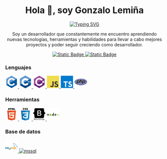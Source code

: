 
<h1 align="center">Hola 👋, soy Gonzalo Lemiña</h1>
<p align="center">
<a href="https://git.io/typing-svg"><img src="https://readme-typing-svg.herokuapp.com?font=Fira+Code&size=26&pause=1000&width=340&lines=Desarrollador+backend" alt="Typing SVG" /></a>
</p>

<p align="center">
  Soy un desarrollador que constantemente me encuentro aprendiendo nuevas tecnologías, herramientas y habilidades para llevar a cabo mejores proyectos y poder seguir creciendo como desarrollador.

<div align="center">
  <span>
    <a href="https://www.linkedin.com/in/gonzalo-lemi%C3%B1a-bb3068234/">
    <img alt="Static Badge" src="https://img.shields.io/badge/-gonzalo%20lemi%C3%B1a-1155ba?style=for-the-badge&logo=linkedin&logoColor=white&link=https%3A%2F%2Fwww.linkedin.com%2Fin%2Fgonzalo-lemi%25C3%25B1a-bb3068234%2F">
    </a>
  </span>
  <span>
    <a href="https://mail.google.com/mail/?view=cm&to=gonzalonl308@gmail.com">
<img alt="Static Badge" src="https://img.shields.io/badge/-gonzalonl308-FF0000?style=for-the-badge&logo=gmail&logoColor=white&link=https%3A%2F%2Fmail.google.com%2Fmail%2F%3Fview%3Dcm%26to%3Dgonzalonl308%40gmail.com">
    </a>
  </span>

</div>


<h3 align="left">Lenguajes</h3>
<p align="left"> 
  <a href="https://www.cprogramming.com/" target="_blank" rel="noreferrer"> 
    <img src="https://raw.githubusercontent.com/devicons/devicon/master/icons/c/c-original.svg" alt="c" width="40" height="40"/> 
  </a> 
  <a href="https://www.w3schools.com/cpp/" target="_blank" rel="noreferrer"> 
    <img src="https://raw.githubusercontent.com/devicons/devicon/master/icons/cplusplus/cplusplus-original.svg" alt="cplusplus" width="40" height="40"/> 
  </a> 
  <a href="https://www.w3schools.com/cs/" target="_blank" rel="noreferrer"> 
    <img src="https://raw.githubusercontent.com/devicons/devicon/master/icons/csharp/csharp-original.svg" alt="csharp" width="40" height="40"/> 
  </a>  
  <a href="https://developer.mozilla.org/en-US/docs/Web/JavaScript" target="_blank" rel="noreferrer"> 
    <img src="https://raw.githubusercontent.com/devicons/devicon/master/icons/javascript/javascript-original.svg" alt="javascript" width="40" height="40"/> 
  </a> 
    <a href="https://www.typescriptlang.org/" target="_blank" rel="noreferrer"> 
    <img src="https://raw.githubusercontent.com/devicons/devicon/master/icons/typescript/typescript-original.svg" alt="typescript" width="40" height="40"/> 
  </a> 
  <a href="https://www.php.net" target="_blank" rel="noreferrer"> 
    <img src="https://raw.githubusercontent.com/devicons/devicon/master/icons/php/php-original.svg" alt="php" width="40" height="40"/> 
  </a> 
</p>
<h3 align="left">Herramientas</h3>
<p align="left">
      <a href="https://www.w3.org/html/" target="_blank" rel="noreferrer"> 
    <img src="https://raw.githubusercontent.com/devicons/devicon/master/icons/html5/html5-original-wordmark.svg" alt="html5" width="40" height="40"/> 
  </a>
    <a href="https://www.w3schools.com/css/" target="_blank" rel="noreferrer"> 
    <img src="https://raw.githubusercontent.com/devicons/devicon/master/icons/css3/css3-original-wordmark.svg" alt="css3" width="40" height="40"/> 
  </a> 
    <a href="https://getbootstrap.com" target="_blank" rel="noreferrer"> 
    <img src="https://raw.githubusercontent.com/devicons/devicon/master/icons/bootstrap/bootstrap-plain-wordmark.svg" alt="bootstrap" width="40" height="40"/> 
  </a>
    <a href="https://nodejs.org" target="_blank" rel="noreferrer"> 
    <img src="https://raw.githubusercontent.com/devicons/devicon/master/icons/nodejs/nodejs-original-wordmark.svg" alt="nodejs" width="40" height="40"/> 
  </a> 
</p>
<h3 align="left">Base de datos</h3>
<p align="left"> 
    <a href="https://www.mysql.com/" target="_blank" rel="noreferrer"> 
    <img src="https://raw.githubusercontent.com/devicons/devicon/master/icons/mysql/mysql-original-wordmark.svg" alt="mysql" width="40" height="40"/> 
  </a> 
    <a href="https://www.microsoft.com/en-us/sql-server" target="_blank" rel="noreferrer"> 
    <img src="https://www.svgrepo.com/show/303229/microsoft-sql-server-logo.svg" alt="mssql" width="40" height="40"/> 
  </a> 
</p>

